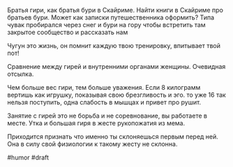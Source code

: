 Братья гири, как братья бури в Скайриме. Найти книги в Скайриме про братьев бури.
Может как записки путешественника оформить? Типа чувак пробирался через снег и бури на гору чтобы встретить там закрытое сообщество и рассказать нам

Чугун это жизнь, он помнит каждую твою тренировку, впитывает твой пот!

Сравнение между гирей и внутренними органами женщины. Очевидная отсылка.

Чем больше вес гири, тем больше уважения. Если 8 килограмм вертишь как игрушку, показывая свою брезгливость и эго. то уже 16 так нельзя поступить, одна слабость в мышцах и привет про рушит.

Занятие с гирей это не борьба и не соревнование, вы работаете в месте. Утка и большая гиря в жесте рукопожатия из мема.

Приходится признать что именно ты склоняешься первым перед ней. Она в силу свой физиологии к такому жесту не склонна.

#humor #draft